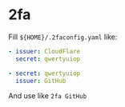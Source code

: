 # 2fa

Fill `${HOME}/.2faconfig.yaml` like:

```yaml
- issuer: CloudFlare
  secret: qwertyuiop

- secret: qwertyuiop
  issuer: GitHub
```

And use like `2fa GitHub`
